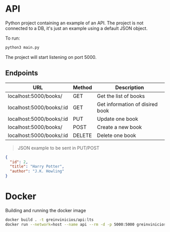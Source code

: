 # API

Python project containing an example of an API.
The project is not connected to a DB, it's just an example using a default JSON object.

To run:
```python
python3 main.py
```

The project will start listening on port 5000.

## Endpoints
| URL | Method | Description |
| - | - | - |
| localhost:5000/books/ | GET | Get the list of books |
| localhost:5000/books/:id | GET | Get information of disired book |
| localhost:5000/books/:id | PUT | Update one book |
| localhost:5000/books/ | POST | Create a new book |
| localhost:5000/books/:id | DELETE | Delete one book | 

> JSON example to be sent in PUT/POST
```json
{
  "id": 2,
  "title": "Harry Potter",
  "author": "J.K. Howling"
}
```

# Docker
Building and running the docker image
```bash
docker build . -t greinvinicios/api:lts
docker run --network=host --name api --rm -d -p 5000:5000 greinvinicios/api:lts
```
